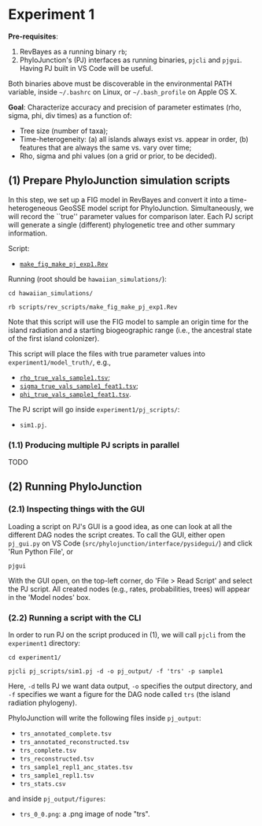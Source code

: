 # Experiment 1

**Pre-requisites**:

1. RevBayes as a running binary `rb`;
2. PhyloJunction's (PJ) interfaces as running binaries, `pjcli` and `pjgui`. Having PJ built in VS Code will be useful.

Both binaries above must be discoverable in the environmental PATH variable, inside `~/.bashrc` on Linux, or `~/.bash_profile` on Apple OS X.

**Goal**: Characterize accuracy and precision of parameter estimates (rho, sigma, phi, div times) as a function of:

* Tree size (number of taxa);
* Time-heterogeneity: (a) all islands always exist vs. appear in order, (b) features that are always the same vs. vary over time;
* Rho, sigma and phi values (on a grid or prior, to be decided).

## (1) Prepare PhyloJunction simulation scripts

In this step, we set up a FIG model in RevBayes and convert it into a time-heterogeneous GeoSSE model script for PhyloJunction.
Simultaneously, we will record the ``true'' parameter values for comparison later.
Each PJ script will generate a single (different) phylogenetic tree and other summary information.

Script:

* [`make_fig_make_pj_exp1.Rev`](https://github.com/hawaiian-plant-biogeography/hawaiian_simulations/blob/main/scripts/rev_scripts/make_fig_make_pj.Rev)

Running (root should be `hawaiian_simulations/`):

```
cd hawaiian_simulations/

rb scripts/rev_scripts/make_fig_make_pj_exp1.Rev
```

Note that this script will use the FIG model to sample an origin time for the island radiation and a starting biogeographic range (i.e., the ancestral state of the first island colonizer).

This script will place the files with true parameter values into `experiment1/model_truth/`, e.g.,

* [`rho_true_vals_sample1.tsv`]();
* [`sigma_true_vals_sample1_feat1.tsv`]();
* [`phi_true_vals_sample1_feat1.tsv`]().

The PJ script will go inside `experiment1/pj_scripts/`:

* `sim1.pj`.

### (1.1) Producing multiple PJ scripts in parallel

TODO


## (2) Running PhyloJunction

### (2.1) Inspecting things with the GUI

Loading a script on PJ's GUI is a good idea, as one can look at all the different DAG nodes the script creates.
To call the GUI, either open `pj_gui.py` on VS Code (`src/phylojunction/interface/pysidegui/`) and click 'Run Python File', or

```
pjgui
```

With the GUI open, on the top-left corner, do 'File > Read Script' and select the PJ script.
All created nodes (e.g., rates, probabilities, trees) will appear in the 'Model nodes' box.

### (2.2) Running a script with the CLI

In order to run PJ on the script produced in (1), we will call `pjcli` from the `experiment1` directory:

```
cd experiment1/

pjcli pj_scripts/sim1.pj -d -o pj_output/ -f 'trs' -p sample1
```

Here, `-d` tells PJ we want data output, `-o` specifies the output directory, and `-f` specifies we want a figure for the DAG node called `trs` (the island radiation phylogeny).

PhyloJunction will write the following files inside `pj_output`:

* `trs_annotated_complete.tsv`
* `trs_annotated_reconstructed.tsv`
* `trs_complete.tsv`
* `trs_reconstructed.tsv`
* `trs_sample1_repl1_anc_states.tsv`
* `trs_sample1_repl1.tsv`
* `trs_stats.csv`

and inside `pj_output/figures`:

* `trs_0_0.png`: a .png image of node "trs".
